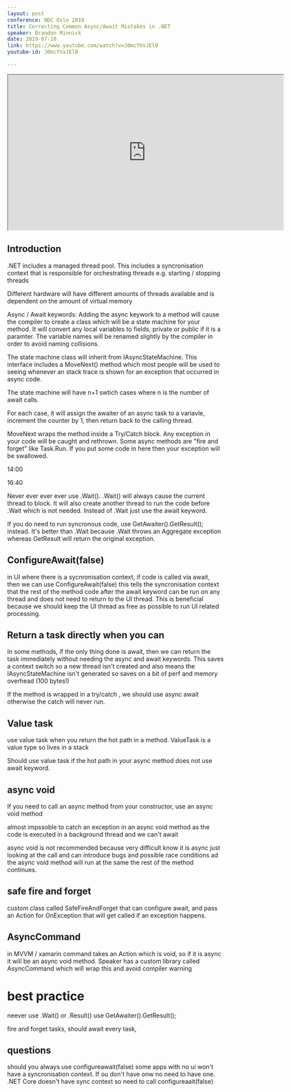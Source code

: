 ```yaml
---
layout: post
conference: NDC Oslo 2019
title: Correcting Common Async/Await Mistakes in .NET
speaker: Brandon Minnick
date: 2019-07-10
link: https://www.youtube.com/watch?v=J0mcYVxJEl0
youtube-id: J0mcYVxJEl0

---
```


 <iframe width="640" height="360" src="https://www.youtube.com/embed/{{ page.youtube-id }}"></iframe> 

## Introduction

.NET includes a managed thread pool. This includes a syncronisation context that is responsible for orchestrating
threads e.g. starting / stopping threads

Different hardware will have different amounts of threads available and is dependent on the amount of virtual memory

Async /  Await keywords: Adding the async keywork to a method will cause the compiler to create a class which will be a
state machine for your method. It will convert any local variables to fields, private or public if it is a paramter. The
variable names will be renamed slightly by the compiler in order to avoid naming collisions.

The state machine class will inherit from IAsyncStateMachine. This interface includes a MoveNext() method which most
people will be used to seeing whenever an stack trace is shown for an exception that occurred in async code.

The state machine will have n+1 swtich cases where n is the number of await calls. 

For each case, it will assign the awaiter of an async task to a variavle, increment the counter by 1, then return back
to the calling thread.

MoveNext wraps the method inside a Try/Catch block. Any exception in your code will be caught and rethrown. Some async
methods are "fire and forget" like Task.Run. If you put some code in here then your exception will be swallowed.

14:00

16:40

Never ever ever ever use .Wait(). .Wait() will always cause the current thread to block. It will also create another
thread to run the code before .Wait which is not needed. Instead of .Wait just use the await keyword.

If you do need to run syncronous code, use GetAwaiter().GetResult(); instead. It's better than .Wait because .Wait
throws an Aggregate exception whereas GetResult will return the original exception.

## ConfigureAwait(false)

in UI where there is a sycnronisation context, if code is called via await, then we can use ConfigureAwait(false) this
tells the syncronisation context that the rest of the method code after the await keyword can be run on any thread and
does not need to return to the UI thread. This is beneficial because we should keep the UI thread as free as possible to
run UI related processing.


## Return a task directly when you can

In some methods, if the only thing done is await, then we can return the task immediately without needing the async and
await keywords. This saves a context switch so a new thread isn't created and also means the IAsyncStateMachine isn't
generated so saves on a bit of perf and memory overhead (100 bytes!)

If the method is wrapped in a try/catch , we should use async await otherwise the catch will never run.

## Value task

use value task when you return the hot path in a method. ValueTask is a value type so lives in a stack

Should use value task if the hot path in your async method does not use await keyword.

## async void

If you need to call an async method from your constructor, use an async void method

almost impssoble to catch an exception in an async void method as the code is executed in a background thread and we
can't await 

async void is not recommended because very difficult know it is async just looking at the call and can introduce bugs
and possible race conditions ad the async void method will run at the same the rest of the method continues.

## safe fire and forget

custom class called SafeFireAndForget that can configure await, and pass an Action for OnException that will get called
if an exception happens.

## AsyncCommand

in MVVM / xamarin command takes an Action which is void, so if it is async it will be an async void method. Speaker has
a custom library called AsyncCommand which will wrap this and avoid compiler warning

# best practice

neever use .Wait() or .Result() use GetAwaiter().GetResult();

fire and forget tasks, should await every task,

## questions

should you always use configureawait(false) some apps with no ui won't have a syncronisation context. If ou don't have
onw no need to have one. .NET Core doesn't have sync context so need to call configureaait(false)
